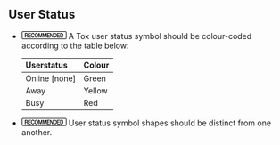 User Status
-----------

- ![](/badge/rec.png) A Tox user status symbol should be colour-coded according
  to the table below:

  | Userstatus           | Colour |
  |----------------------|--------|
  | Online [none]        | Green  |
  | Away                 | Yellow |
  | Busy                 | Red    |

- ![](/badge/rec.png) User status symbol shapes should be distinct from one
  another.
